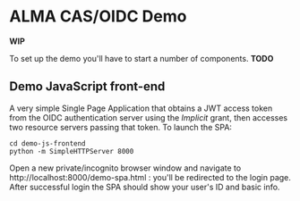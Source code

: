 # ALMA CAS/OIDC Demo

**WIP**

To set up the demo you'll have to start a number of components. **TODO**

## Demo JavaScript front-end

A very simple Single Page Application that obtains a JWT access token from
the OIDC authentication server using the _Implicit_ grant, then accesses two resource servers passing that token.
To launch the SPA:
```
cd demo-js-frontend
python -m SimpleHTTPServer 8000
```
Open a new private/incognito browser window and navigate to http://localhost:8000/demo-spa.html : you'll be redirected to the login page.  
After successful login the SPA should show your user's ID and basic info.

